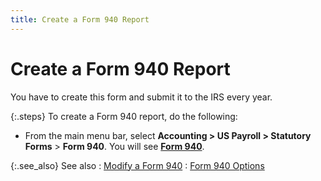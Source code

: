 ```yaml
---
title: Create a Form 940 Report
---
```


# Create a Form 940 Report


You have to create this form and submit it to the IRS every year.


{:.steps}
To create a Form 940 report, do the following:

- From the main  menu bar, select **Accounting &gt; US Payroll 
 &gt; Statutory Forms** > **Form 
 940**. You will see [**Form 
 940**]({{site.prl_baseurl}}/misc/employee_form_940_sfr.html).



{:.see_also}
See also
: [Modify a Form  940]({{site.prl_baseurl}}/statutory-forms-and-reports/form-940/creating-a-form-940-report/modify_a_form_940_sfr.html)
: [Form  940 Options]({{site.prl_baseurl}}/statutory-forms-and-reports/form-940/creating-a-form-940-report/employee_form_940_options_sfr.html)
